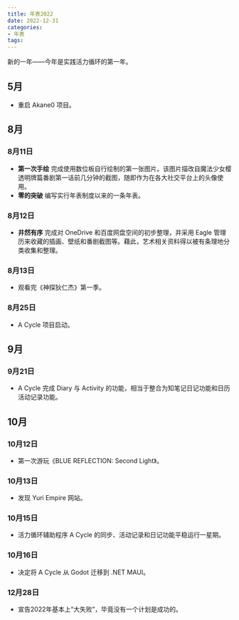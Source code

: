 ```yaml
---
title: 年表2022
date: 2022-12-31
categories:
- 年表
tags:
---
```


新的一年——今年是实践活力循环的第一年。

## 5月

- 重启 Akane0 项目。

## 8月

### 8月11日

- **第一次手绘** 完成使用数位板自行绘制的第一张图片。该图片描改自魔法少女樱透明牌篇番剧第一话前几分钟的截图，随即作为在各大社交平台上的头像使用。
- **零的突破** 编写实行年表制度以来的一条年表。

### 8月12日

- **井然有序** 完成对 OneDrive 和百度网盘空间的初步整理，并采用 Eagle 管理历来收藏的插画、壁纸和番剧截图等。藉此，艺术相关资料得以被有条理地分类收集和整理。

### 8月13日

- 观看完《神探狄仁杰》第一季。

### 8月25日

- A Cycle 项目启动。

## 9月

### 9月21日

- A Cycle 完成 Diary 与 Activity 的功能，相当于整合为知笔记日记功能和日历活动记录功能。

## 10月

### 10月12日

- 第一次游玩《BLUE REFLECTION: Second Light》。

### 10月13日

- 发现 Yuri Empire 网站。

### 10月15日

- 活力循环辅助程序 A Cycle 的同步、活动记录和日记功能平稳运行一星期。

### 10月16日

- 决定将 A Cycle 从 Godot 迁移到 .NET MAUI。

### 12月28日

- 宣告2022年基本上“大失败”，毕竟没有一个计划是成功的。
